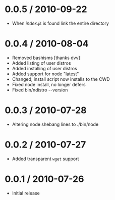 
0.0.5 / 2010-09-22 
==================

  * When _index.js_ is found link the entire directory

0.0.4 / 2010-08-04
==================

  * Removed bashisms [thanks dvv]
  * Added listing of user distros
  * Added installing of user distros
  * Added support for node "latest"
  * Changed; install script now installs to the CWD
  * Fixed node install, no longer defers
  * Fixed bin/ndistro --version

0.0.3 / 2010-07-28
==================

  * Altering node shebang lines to ./bin/node

0.0.2 / 2010-07-27
==================

  * Added transparent `wget` support


0.0.1 / 2010-07-26
==================

  * Initial release
